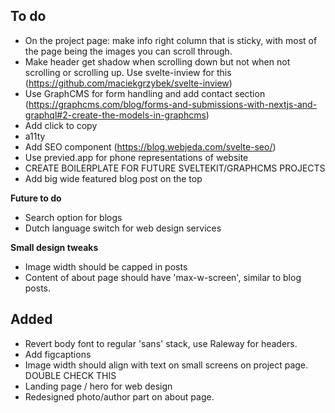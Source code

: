 ## To do
- On the project page: make info right column that is sticky, with most of the page being the images you can scroll through. 
- Make header get shadow when scrolling down but not when not scrolling or scrolling up. Use svelte-inview for this 
(https://github.com/maciekgrzybek/svelte-inview)
- Use GraphCMS for form handling and add contact section (https://graphcms.com/blog/forms-and-submissions-with-nextjs-and-graphql#2-create-the-models-in-graphcms)
- Add click to copy
- a11ty
- Add SEO component (https://blog.webjeda.com/svelte-seo/)
- Use previed.app for phone representations of website
- CREATE BOILERPLATE FOR FUTURE SVELTEKIT/GRAPHCMS PROJECTS
- Add big wide featured blog post on the top

**Future to do**
- Search option for blogs
- Dutch language switch for web design services 

**Small design tweaks**
- Image width should be capped in posts
- Content of about page should have 'max-w-screen', similar to blog posts. 

## Added
- Revert body font to regular 'sans' stack, use Raleway for headers.
- Add figcaptions
- Image width should align with text on small screens on project page. DOUBLE CHECK THIS
- Landing page / hero for web design
- Redesigned photo/author part on about page.

